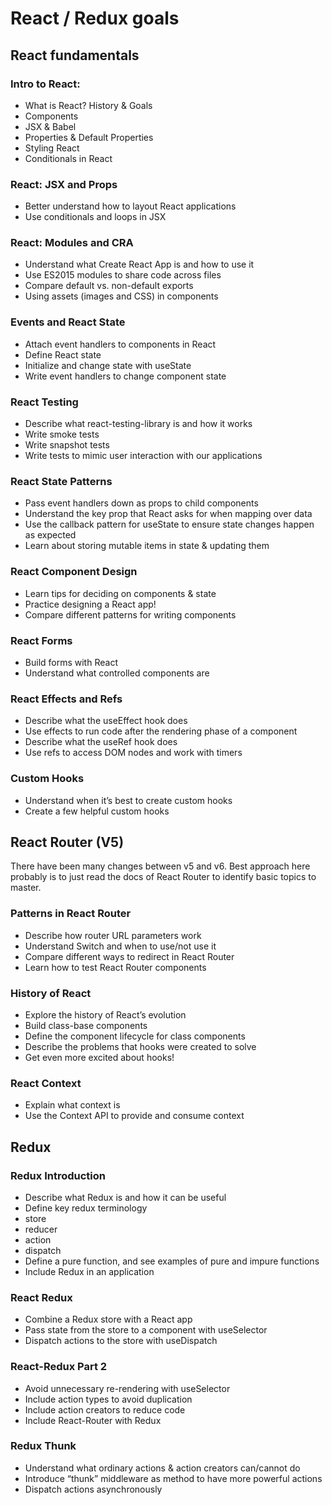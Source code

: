 # React / Redux goals
## React fundamentals
### Intro to React:

-   What is React? History & Goals
-   Components
-   JSX & Babel
-   Properties & Default Properties
-   Styling React
-   Conditionals in React

### React: JSX and Props
-   Better understand how to layout React applications
-   Use conditionals and loops in JSX

### React: Modules and CRA
-   Understand what Create React App is and how to use it
-   Use ES2015 modules to share code across files
-   Compare default vs. non-default exports
-   Using assets (images and CSS) in components

### Events and React State
-   Attach event handlers to components in React
-   Define React state
-   Initialize and change state with useState
-   Write event handlers to change component state   

### React Testing
-   Describe what react-testing-library is and how it works
-   Write smoke tests
-   Write snapshot tests
-   Write tests to mimic user interaction with our applications

### React State Patterns
-   Pass event handlers down as props to child components
-   Understand the key prop that React asks for when mapping over data
-   Use the callback pattern for useState to ensure state changes happen as expected
-   Learn about storing mutable items in state & updating them

### React Component Design
-   Learn tips for deciding on components & state
-   Practice designing a React app!
-   Compare different patterns for writing components
### React Forms
-   Build forms with React
-   Understand what controlled components are

### React Effects and Refs
-   Describe what the useEffect hook does
-   Use effects to run code after the rendering phase of a component
-   Describe what the useRef hook does
-   Use refs to access DOM nodes and work with timers

### Custom Hooks
-   Understand when it’s best to create custom hooks
-   Create a few helpful custom hooks

## React Router (V5)
There have been many changes between v5 and v6. Best approach here probably is  to just read the docs of React Router to identify basic topics to master.
### Patterns in React Router
-   Describe how router URL parameters work
-   Understand Switch and when to use/not use it
-   Compare different ways to redirect in React Router
-   Learn how to test React Router components

### History of React
-   Explore the history of React’s evolution
-   Build class-base components
-   Define the component lifecycle for class components
-   Describe the problems that hooks were created to solve
-   Get even more excited about hooks!
### React Context
-   Explain what context is
-   Use the Context API to provide and consume context

## Redux
### Redux Introduction
-   Describe what Redux is and how it can be useful
-   Define key redux terminology
   -   store
   -   reducer
   -   action
   -   dispatch
-   Define a pure function, and see examples of pure and impure functions
-   Include Redux in an application

### React Redux
-   Combine a Redux store with a React app
-   Pass state from the store to a component with useSelector
-   Dispatch actions to the store with useDispatch
### React-Redux Part 2
-   Avoid unnecessary re-rendering with useSelector
-   Include action types to avoid duplication
-   Include action creators to reduce code
-   Include React-Router with Redux

### Redux Thunk
-   Understand what ordinary actions & action creators can/cannot do
-   Introduce “thunk” middleware as method to have more powerful actions
-   Dispatch actions asynchronously